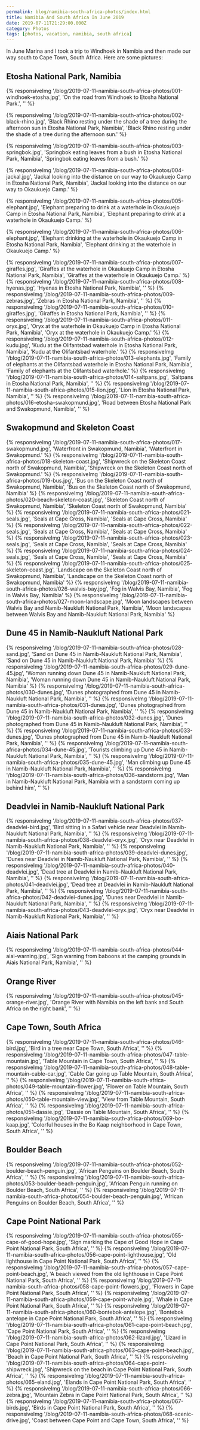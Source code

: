 ```yaml
---
permalink: blog/namibia-south-africa-photos/index.html
title: Namibia And South Africa In June 2019
date: 2019-07-11T21:29:00.000Z
category: Photos
tags: [photos, vacation, namibia, south africa]
---
```


In June Marina and I took a trip to Windhoek in Namibia and then made our way south to Cape Town, South Africa. Here are some pictures:

## Etosha National Park, Namibia

{% responsiveImg '/blog/2019-07-11-namibia-south-africa-photos/001-windhoek-etosha.jpg', 'On the road from Windhoek to Etosha National Park.', '' %}

{% responsiveImg '/blog/2019-07-11-namibia-south-africa-photos/002-black-rhino.jpg', 'Black Rhino resting under the shade of a tree during the afternoon sun in Etosha National Park, Namibia', 'Black Rhino resting under the shade of a tree during the afternoon sun.' %}

{% responsiveImg '/blog/2019-07-11-namibia-south-africa-photos/003-springbok.jpg', 'Springbok eating leaves from a bush in Etosha National Park, Namibia', 'Springbok eating leaves from a bush.' %}

{% responsiveImg '/blog/2019-07-11-namibia-south-africa-photos/004-jackal.jpg', 'Jackal looking into the distance on our way to Okaukuejo Camp in Etosha National Park, Namibia', 'Jackal looking into the distance on our way to Okaukuejo Camp.' %}

{% responsiveImg '/blog/2019-07-11-namibia-south-africa-photos/005-elephant.jpg', 'Elephant preparing to drink at a waterhole in Okaukuejo Camp in Etosha National Park, Namibia', 'Elephant preparing to drink at a waterhole in Okaukuejo Camp.' %}

{% responsiveImg '/blog/2019-07-11-namibia-south-africa-photos/006-elephant.jpg', 'Elephant drinking at the waterhole in Okaukuejo Camp in Etosha National Park, Namibia', 'Elephant drinking at the waterhole in Okaukuejo Camp.' %}

{% responsiveImg '/blog/2019-07-11-namibia-south-africa-photos/007-giraffes.jpg', 'Giraffes at the waterhole in Okaukuejo Camp in Etosha National Park, Namibia', 'Giraffes at the waterhole in Okaukuejo Camp.' %}
{% responsiveImg '/blog/2019-07-11-namibia-south-africa-photos/008-hyenas.jpg', 'Hyenas in Etosha National Park, Namibia', '' %}
{% responsiveImg '/blog/2019-07-11-namibia-south-africa-photos/009-zebras.jpg', 'Zebras in Etosha National Park, Namibia', '' %}
{% responsiveImg '/blog/2019-07-11-namibia-south-africa-photos/010-giraffes.jpg', 'Giraffes in Etosha National Park, Namibia', '' %}
{% responsiveImg '/blog/2019-07-11-namibia-south-africa-photos/011-oryx.jpg', 'Oryx at the waterhole in Okaukuejo Camp in Etosha National Park, Namibia', 'Oryx at the waterhole in Okaukuejo Camp.' %}
{% responsiveImg '/blog/2019-07-11-namibia-south-africa-photos/012-kudu.jpg', 'Kudu at the Olifantsbad waterhole in Etosha National Park, Namibia', 'Kudu at the Olifantsbad waterhole.' %}
{% responsiveImg '/blog/2019-07-11-namibia-south-africa-photos/013-elephants.jpg', 'Family of elephants at the Olifantsbad waterhole in Etosha National Park, Namibia', 'Family of elephants at the Olifantsbad waterhole.' %}
{% responsiveImg '/blog/2019-07-11-namibia-south-africa-photos/014-saltpans.jpg', 'Saltpans in Etosha National Park, Namibia', '' %}
{% responsiveImg '/blog/2019-07-11-namibia-south-africa-photos/015-lion.jpg', 'Lion in Etosha National Park, Namibia', '' %}
{% responsiveImg '/blog/2019-07-11-namibia-south-africa-photos/016-etosha-swakopmund.jpg', 'Road between Etosha National Park and Swakopmund, Namibia', '' %}

## Swakopmund and Skeleton Coast

{% responsiveImg '/blog/2019-07-11-namibia-south-africa-photos/017-swakopmund.jpg', 'Waterfront in Swakopmund, Namibia', 'Waterfront in Swakopmund.' %}
{% responsiveImg '/blog/2019-07-11-namibia-south-africa-photos/018-skeleton-coast.jpg', 'Shipwreck on the Skeleton Coast north of Swakopmund, Namibia', 'Shipwreck on the Skeleton Coast north of Swakopmund.' %}
{% responsiveImg '/blog/2019-07-11-namibia-south-africa-photos/019-bus.jpg', 'Bus on the Skeleton Coast north of Swakopmund, Namibia', 'Bus on the Skeleton Coast north of Swakopmund, Namibia' %}
{% responsiveImg '/blog/2019-07-11-namibia-south-africa-photos/020-beach-skeleton-coast.jpg', 'Skeleton Coast north of Swakopmund, Namibia', 'Skeleton Coast north of Swakopmund, Namibia' %}
{% responsiveImg '/blog/2019-07-11-namibia-south-africa-photos/021-seals.jpg', 'Seals at Cape Cross, Namibia', 'Seals at Cape Cross, Namibia' %}
{% responsiveImg '/blog/2019-07-11-namibia-south-africa-photos/022-seals.jpg', 'Seals at Cape Cross, Namibia', 'Seals at Cape Cross, Namibia' %}
{% responsiveImg '/blog/2019-07-11-namibia-south-africa-photos/023-seals.jpg', 'Seals at Cape Cross, Namibia', 'Seals at Cape Cross, Namibia' %}
{% responsiveImg '/blog/2019-07-11-namibia-south-africa-photos/024-seals.jpg', 'Seals at Cape Cross, Namibia', 'Seals at Cape Cross, Namibia' %}
{% responsiveImg '/blog/2019-07-11-namibia-south-africa-photos/025-skeleton-coast.jpg', 'Landscape on the Skeleton Coast north of Swakopmund, Namibia', 'Landscape on the Skeleton Coast north of Swakopmund, Namibia' %}
{% responsiveImg '/blog/2019-07-11-namibia-south-africa-photos/026-walvis-bay.jpg', 'Fog in Walvis Bay, Namibia', 'Fog in Walvis Bay, Namibia' %}
{% responsiveImg '/blog/2019-07-11-namibia-south-africa-photos/027-moon-landscape.jpg', 'Moon landscapes between Walvis Bay and Namib-Naukluft National Park, Namibia', 'Moon landscapes between Walvis Bay and Namib-Naukluft National Park, Namibia' %}

## Dune 45 in Namib-Naukluft National Park

{% responsiveImg '/blog/2019-07-11-namibia-south-africa-photos/028-sand.jpg', 'Sand on Dune 45 in Namib-Naukluft National Park, Namibia', 'Sand on Dune 45 in Namib-Naukluft National Park, Namibia' %}
{% responsiveImg '/blog/2019-07-11-namibia-south-africa-photos/029-dune-45.jpg', 'Woman running down Dune 45 in Namib-Naukluft National Park, Namibia', 'Woman running down Dune 45 in Namib-Naukluft National Park, Namibia' %}
{% responsiveImg '/blog/2019-07-11-namibia-south-africa-photos/030-dunes.jpg', 'Dunes photographed from Dune 45 in Namib-Naukluft National Park, Namibia', '' %}
{% responsiveImg '/blog/2019-07-11-namibia-south-africa-photos/031-dunes.jpg', 'Dunes photographed from Dune 45 in Namib-Naukluft National Park, Namibia', '' %}
{% responsiveImg '/blog/2019-07-11-namibia-south-africa-photos/032-dunes.jpg', 'Dunes photographed from Dune 45 in Namib-Naukluft National Park, Namibia', '' %}
{% responsiveImg '/blog/2019-07-11-namibia-south-africa-photos/033-dunes.jpg', 'Dunes photographed from Dune 45 in Namib-Naukluft National Park, Namibia', '' %}
{% responsiveImg '/blog/2019-07-11-namibia-south-africa-photos/034-dune-45.jpg', 'Tourists climbing up Dune 45 in Namib-Naukluft National Park, Namibia', '' %}
{% responsiveImg '/blog/2019-07-11-namibia-south-africa-photos/035-dune-45.jpg', 'Man climbing up Dune 45 in Namib-Naukluft National Park, Namibia', '' %}
{% responsiveImg '/blog/2019-07-11-namibia-south-africa-photos/036-sandstorm.jpg', 'Man in Namib-Naukluft National Park, Namibia with a sandstorm coming up behind him', '' %}

## Deadvlei in Namib-Naukluft National Park

{% responsiveImg '/blog/2019-07-11-namibia-south-africa-photos/037-deadvlei-bird.jpg', 'Bird sitting in a Safari vehicle near Deadvlei in Namib-Naukluft National Park, Namibia', '' %}
{% responsiveImg '/blog/2019-07-11-namibia-south-africa-photos/038-deadvlei-oryx.jpg', 'Oryx near Deadvlei in Namib-Naukluft National Park, Namibia', '' %}
{% responsiveImg '/blog/2019-07-11-namibia-south-africa-photos/039-deadvlei-dunes.jpg', 'Dunes near Deadvlei in Namib-Naukluft National Park, Namibia', '' %}
{% responsiveImg '/blog/2019-07-11-namibia-south-africa-photos/040-deadvlei.jpg', 'Dead tree at Deadvlei in Namib-Naukluft National Park, Namibia', '' %}
{% responsiveImg '/blog/2019-07-11-namibia-south-africa-photos/041-deadvlei.jpg', 'Dead tree at Deadvlei in Namib-Naukluft National Park, Namibia', '' %}
{% responsiveImg '/blog/2019-07-11-namibia-south-africa-photos/042-deadvlei-dunes.jpg', 'Dunes near Deadvlei in Namib-Naukluft National Park, Namibia', '' %}
{% responsiveImg '/blog/2019-07-11-namibia-south-africa-photos/043-deadvlei-oryx.jpg', 'Oryx near Deadvlei in Namib-Naukluft National Park, Namibia', '' %}

## Aiais National Park

{% responsiveImg '/blog/2019-07-11-namibia-south-africa-photos/044-aiai-warning.jpg', 'Sign warning from baboons at the camping grounds in Aiais National Park, Namibia', '' %}

## Orange River

{% responsiveImg '/blog/2019-07-11-namibia-south-africa-photos/045-orange-river.jpg', 'Orange River with Namibia on the left bank and South Africa on the right bank', '' %}

## Cape Town, South Africa

{% responsiveImg '/blog/2019-07-11-namibia-south-africa-photos/046-bird.jpg', 'Bird in a tree near Cape Town, South Africa', '' %}
{% responsiveImg '/blog/2019-07-11-namibia-south-africa-photos/047-table-mountain.jpg', 'Table Mountain in Cape Town, South Africa', '' %}
{% responsiveImg '/blog/2019-07-11-namibia-south-africa-photos/048-table-mountain-cable-car.jpg', 'Cable Car going up Table Mountain, South Africa', '' %}
{% responsiveImg '/blog/2019-07-11-namibia-south-africa-photos/049-table-mountain-flower.jpg', 'Flower on Table Mountain, South Africa', '' %}
{% responsiveImg '/blog/2019-07-11-namibia-south-africa-photos/050-table-mountain-view.jpg', 'View from Table Mountain, South Africa', '' %}
{% responsiveImg '/blog/2019-07-11-namibia-south-africa-photos/051-dassie.jpg', 'Dassie on Table Mountain, South Africa', '' %}
{% responsiveImg '/blog/2019-07-11-namibia-south-africa-photos/069-bo-kaap.jpg', 'Colorful houses in the Bo Kaap neighborhood in Cape Town, South Africa', '' %}

## Boulder Beach

{% responsiveImg '/blog/2019-07-11-namibia-south-africa-photos/052-boulder-beach-penguin.jpg', 'African Penguins on Boulder Beach, South Africa', '' %}
{% responsiveImg '/blog/2019-07-11-namibia-south-africa-photos/053-boulder-beach-penguin.jpg', 'African Penguin running on Boulder Beach, South Africa', '' %}
{% responsiveImg '/blog/2019-07-11-namibia-south-africa-photos/054-boulder-beach-penguin.jpg', 'African Penguins on Boulder Beach, South Africa', '' %}

## Cape Point National Park

{% responsiveImg '/blog/2019-07-11-namibia-south-africa-photos/055-cape-of-good-hope.jpg', 'Sign marking the Cape of Good Hope in Cape Point National Park, South Africa', '' %}
{% responsiveImg '/blog/2019-07-11-namibia-south-africa-photos/056-cape-point-lighthouse.jpg', 'Old lighthouse in Cape Point National Park, South Africa', '' %}
{% responsiveImg '/blog/2019-07-11-namibia-south-africa-photos/057-cape-point-beach.jpg', 'A beach viewed from the old lighthouse in Cape Point National Park, South Africa', '' %}
{% responsiveImg '/blog/2019-07-11-namibia-south-africa-photos/058-cape-point-flowers.jpg', 'Flowers in Cape Point National Park, South Africa', '' %}
{% responsiveImg '/blog/2019-07-11-namibia-south-africa-photos/059-cape-point-whale.jpg', 'Whale in Cape Point National Park, South Africa', '' %}
{% responsiveImg '/blog/2019-07-11-namibia-south-africa-photos/060-bontebok-antelope.jpg', 'Bontebok antelope in Cape Point National Park, South Africa', '' %}
{% responsiveImg '/blog/2019-07-11-namibia-south-africa-photos/061-cape-point-beach.jpg', 'Cape Point National Park, South Africa', '' %}
{% responsiveImg '/blog/2019-07-11-namibia-south-africa-photos/062-lizard.jpg', 'Lizard in Cape Point National Park, South Africa', '' %}
{% responsiveImg '/blog/2019-07-11-namibia-south-africa-photos/063-cape-point-beach.jpg', 'Beach in Cape Point National Park, South Africa', '' %}
{% responsiveImg '/blog/2019-07-11-namibia-south-africa-photos/064-cape-point-shipwreck.jpg', 'Shipwreck on the beach in Cape Point National Park, South Africa', '' %}
{% responsiveImg '/blog/2019-07-11-namibia-south-africa-photos/065-eland.jpg', 'Elands in Cape Point National Park, South Africa', '' %}
{% responsiveImg '/blog/2019-07-11-namibia-south-africa-photos/066-zebra.jpg', 'Mountain Zebra in Cape Point National Park, South Africa', '' %}
{% responsiveImg '/blog/2019-07-11-namibia-south-africa-photos/067-birds.jpg', 'Birds in Cape Point National Park, South Africa', '' %}
{% responsiveImg '/blog/2019-07-11-namibia-south-africa-photos/068-scenic-drive.jpg', 'Coast between Cape Point and Cape Town, South Africa', '' %}
